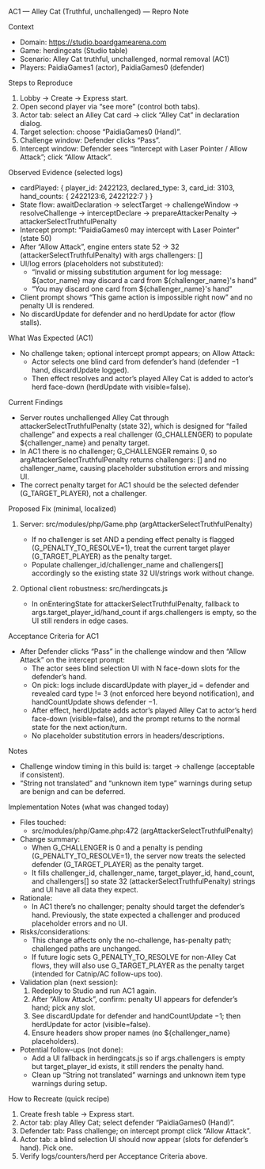 AC1 — Alley Cat (Truthful, unchallenged) — Repro Note

Context
- Domain: https://studio.boardgamearena.com
- Game: herdingcats (Studio table)
- Scenario: Alley Cat truthful, unchallenged, normal removal (AC1)
- Players: PaidiaGames1 (actor), PaidiaGames0 (defender)

Steps to Reproduce
1) Lobby → Create → Express start.
2) Open second player via “see more” (control both tabs).
3) Actor tab: select an Alley Cat card → click “Alley Cat” in declaration dialog.
4) Target selection: choose “PaidiaGames0 (Hand)”.
5) Challenge window: Defender clicks “Pass”.
6) Intercept window: Defender sees “Intercept with Laser Pointer / Allow Attack”; click “Allow Attack”.

Observed Evidence (selected logs)
- cardPlayed: { player_id: 2422123, declared_type: 3, card_id: 3103, hand_counts: { 2422123:6, 2422122:7 } }
- State flow: awaitDeclaration → selectTarget → challengeWindow → resolveChallenge → interceptDeclare → prepareAttackerPenalty → attackerSelectTruthfulPenalty
- Intercept prompt: “PaidiaGames0 may intercept with Laser Pointer” (state 50)
- After “Allow Attack”, engine enters state 52 → 32 (attackerSelectTruthfulPenalty) with args challengers: []
- UI/log errors (placeholders not substituted):
  - “Invalid or missing substitution argument for log message: ${actor_name} may discard a card from ${challenger_name}'s hand”
  - “You may discard one card from ${challenger_name}'s hand”
- Client prompt shows “This game action is impossible right now” and no penalty UI is rendered.
- No discardUpdate for defender and no herdUpdate for actor (flow stalls).

What Was Expected (AC1)
- No challenge taken; optional intercept prompt appears; on Allow Attack:
  - Actor selects one blind card from defender’s hand (defender −1 hand, discardUpdate logged).
  - Then effect resolves and actor’s played Alley Cat is added to actor’s herd face-down (herdUpdate with visible=false).

Current Findings
- Server routes unchallenged Alley Cat through attackerSelectTruthfulPenalty (state 32), which is designed for “failed challenge” and expects a real challenger (G_CHALLENGER) to populate ${challenger_name} and penalty target.
- In AC1 there is no challenger; G_CHALLENGER remains 0, so argAttackerSelectTruthfulPenalty returns challengers: [] and no challenger_name, causing placeholder substitution errors and missing UI.
- The correct penalty target for AC1 should be the selected defender (G_TARGET_PLAYER), not a challenger.

Proposed Fix (minimal, localized)
1) Server: src/modules/php/Game.php (argAttackerSelectTruthfulPenalty)
   - If no challenger is set AND a pending effect penalty is flagged (G_PENALTY_TO_RESOLVE=1), treat the current target player (G_TARGET_PLAYER) as the penalty target.
   - Populate challenger_id/challenger_name and challengers[] accordingly so the existing state 32 UI/strings work without change.

2) Optional client robustness: src/herdingcats.js
   - In onEnteringState for attackerSelectTruthfulPenalty, fallback to args.target_player_id/hand_count if args.challengers is empty, so the UI still renders in edge cases.

Acceptance Criteria for AC1
- After Defender clicks “Pass” in the challenge window and then “Allow Attack” on the intercept prompt:
  - The actor sees blind selection UI with N face-down slots for the defender’s hand.
  - On pick: logs include discardUpdate with player_id = defender and revealed card type != 3 (not enforced here beyond notification), and handCountUpdate shows defender −1.
  - After effect, herdUpdate adds actor’s played Alley Cat to actor’s herd face-down (visible=false), and the prompt returns to the normal state for the next action/turn.
  - No placeholder substitution errors in headers/descriptions.

Notes
- Challenge window timing in this build is: target → challenge (acceptable if consistent).
- “String not translated” and “unknown item type” warnings during setup are benign and can be deferred.


Implementation Notes (what was changed today)
- Files touched:
  - src/modules/php/Game.php:472 (argAttackerSelectTruthfulPenalty)
- Change summary:
  - When G_CHALLENGER is 0 and a penalty is pending (G_PENALTY_TO_RESOLVE=1), the server now treats the selected defender (G_TARGET_PLAYER) as the penalty target.
  - It fills challenger_id, challenger_name, target_player_id, hand_count, and challengers[] so state 32 (attackerSelectTruthfulPenalty) strings and UI have all data they expect.
- Rationale:
  - In AC1 there’s no challenger; penalty should target the defender’s hand. Previously, the state expected a challenger and produced placeholder errors and no UI.
- Risks/considerations:
  - This change affects only the no-challenge, has-penalty path; challenged paths are unchanged.
  - If future logic sets G_PENALTY_TO_RESOLVE for non-Alley Cat flows, they will also use G_TARGET_PLAYER as the penalty target (intended for Catnip/AC follow-ups too).
- Validation plan (next session):
  1) Redeploy to Studio and run AC1 again.
  2) After “Allow Attack”, confirm: penalty UI appears for defender’s hand; pick any slot.
  3) See discardUpdate for defender and handCountUpdate −1; then herdUpdate for actor (visible=false).
  4) Ensure headers show proper names (no ${challenger_name} placeholders).
- Potential follow-ups (not done):
  - Add a UI fallback in herdingcats.js so if args.challengers is empty but target_player_id exists, it still renders the penalty hand.
  - Clean up “String not translated” warnings and unknown item type warnings during setup.

How to Recreate (quick recipe)
1) Create fresh table → Express start.
2) Actor tab: play Alley Cat; select defender “PaidiaGames0 (Hand)”.
3) Defender tab: Pass challenge; on intercept prompt click “Allow Attack”.
4) Actor tab: a blind selection UI should now appear (slots for defender’s hand). Pick one.
5) Verify logs/counters/herd per Acceptance Criteria above.
